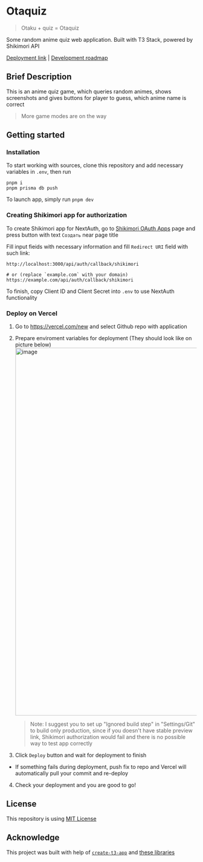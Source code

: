# Otaquiz

> Otaku + quiz = Otaquiz

Some random anime quiz web application. Built with T3 Stack, powered by Shikimori API

[Deployment link](https://otaquiz.ru/) | [Development roadmap](https://github.com/users/SecondThundeR/projects/7)

## Brief Description

This is an anime quiz game, which queries random animes, shows screenshots and gives buttons for player to guess, which anime name is correct

> More game modes are on the way

## Getting started

### Installation

To start working with sources, clone this repository and add necessary variables in `.env`, then run

```shell
pnpm i
pnpm prisma db push
```

To launch app, simply run `pnpm dev`

### Creating Shikimori app for authorization

To create Shikimori app for NextAuth, go to [Shikimori OAuth Apps](https://shikimori.me/oauth/applications) page and press button with text `Создать` near page title

Fill input fieids with necessary information and fill `Redirect URI` field with such link:

```shell
http://localhost:3000/api/auth/callback/shikimori

# or (replace `example.com` with your domain)
https://example.com/api/auth/callback/shikimori
```

To finish, copy Client ID and Client Secret into `.env` to use NextAuth functionality

### Deploy on Vercel

1. Go to <https://vercel.com/new> and select Github repo with application
2. Prepare enviroment variables for deployment (They should look like on picture below)
   <img width="972" alt="image" src="https://github.com/SecondThundeR/otaquiz/assets/36604233/8b0b8785-67d7-4f34-895d-75eea6cce9c9">

   > Note: I suggest you to set up "Ignored build step" in "Settings/Git" to build only production, since if you doesn't have stable preview link, Shikimori authorization would fail and there is no possible way to test app correctly
3. Click `Deploy` button and wait for deployment to finish
  - If something fails during deployment, push fix to repo and Vercel will automatically pull your commit and re-deploy
4. Check your deployment and you are good to go!

## License

This repository is using [MIT License](LICENSE)

## Acknowledge

This project was built with help of [`create-t3-app`](https://create.t3.gg/) and [these libraries](./package.json)
